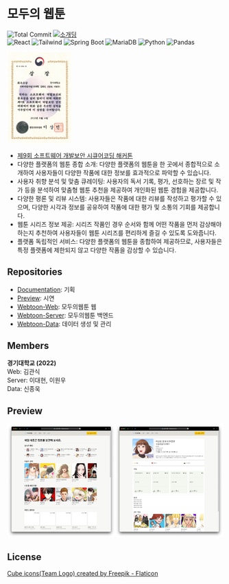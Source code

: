 # 모두의 웹툰

![Total Commit](https://img.shields.io/badge/Total%20Commit-200%2B-green)
[![소개딩](https://img.shields.io/badge/소개딩%20해커톤%20시즌4-최우수-9cf)](https://github.com/SCHackerthon-FakeDeveloper)  
![React](https://img.shields.io/badge/React-61DAFB?style=flat&logo=React&logoColor=white)
![Tailwind](https://img.shields.io/badge/Tailwind%20CSS-06B6D4?style=flat&logo=Tailwindcss&logoColor=white)
![Spring Boot](https://img.shields.io/badge/Spring%20Boot-6DB33F?style=flat&logo=SpringBoot&logoColor=white)
![MariaDB](https://img.shields.io/badge/Mariadb-003545?style=flat&logo=Mariadb&logoColor=white)
![Python](https://img.shields.io/badge/Python-3776AB?style=flat&logo=Python&logoColor=white)
![Pandas](https://img.shields.io/badge/pandas-150458?style=flat&logo=pandas&logoColor=white)  

<img src = "/profile/certificate/certificate.png" width = "30%" >

- [제9회 소프트웨어 개발보안 시큐어코딩 해커톤](https://allforyoung.com/posts/17452)
- 다양한 플랫폼의 웹툰 종합 소개: 다양한 플랫폼의 웹툰을 한 곳에서 종합적으로 소개하여 사용자들이 다양한 작품에 대한 정보를 효과적으로 파악할 수 있습니다.
- 사용자 취향 분석 및 맞춤 큐레이팅: 사용자의 독서 기록, 평가, 선호하는 장르 및 작가 등을 분석하여 맞춤형 웹툰 추천을 제공하여 개인화된 웹툰 경험을 제공합니다.
- 다양한 평론 및 리뷰 시스템: 사용자들은 작품에 대한 리뷰를 작성하고 평가할 수 있으며, 다양한 시각과 정보를 공유하여 작품에 대한 평가 및 소통의 기회를 제공합니다.
- 웹툰 시리즈 정보 제공: 시리즈 작품인 경우 순서와 함께 어떤 작품을 먼저 감상해야 하는지 추천하여 사용자들이 웹툰 시리즈를 편리하게 즐길 수 있도록 도와줍니다.
- 플랫폼 독립적인 서비스: 다양한 플랫폼의 웹툰을 종합하여 제공하므로, 사용자들은 특정 플랫폼에 제한되지 않고 다양한 작품을 감상할 수 있습니다.

## Repositories

- [Documentation](https://github.com/SCHackerthon-S4-FakeDeveloper/Documentation): 기획
- [Preview](https://github.com/SCHackerthon-S4-FakeDeveloper/Preview): 시연
- [Webtoon-Web](https://github.com/Hackerthon-FakeDeveloper/Webtoon-Web): 모두의웹툰 웹
- [Webtoon-Server](https://github.com/Hackerthon-FakeDeveloper/Webtoon-Server): 모두의웹툰 백엔드
- [Webtoon-Data](https://github.com/Hackerthon-FakeDeveloper/Webtoon-Data): 데이터 생성 및 관리

## Members

<b>경기대학교 (2022)</b>   
Web: 김관식  
Server: 이대현, 이원우   
Data: 신종욱   

## Preview

<div align="center">
  <img src = "/profile/screenshot/main.png" width = "50%"><img src = "/profile/screenshot/page.png" width = "50%">
</div>

## License
<a href="https://www.flaticon.com/free-icons/cube" title="cube icons">Cube icons(Team Logo) created by Freepik - Flaticon</a>
